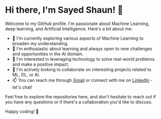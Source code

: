 # Hi there, I'm Sayed Shaun! 👋

Welcome to my GitHub profile. I'm passionate about Machine Learning, deep learning, and Artificial Intelligence. Here's a bit about me:

- 🔭 I'm currently exploring various aspects of Machine Learning to broaden my understanding.
- 🌱 I'm enthusiastic about learning and always open to new challenges and opportunities in the AI domain.
- 👀 I'm interested in leveraging technology to solve real-world problems and make a positive impact.
- 💞️ I'm actively looking to collaborate on interesting projects related to ML, DL, or AI.
- 📫 You can reach me through [Gmail](sayedshaun4@gmail.com) or connect with me on [LinkedIn](www.linkedin.com/in/md-abusayed) - let's chat!

Feel free to explore the repositories here, and don't hesitate to reach out if you have any questions or if there's a collaboration you'd like to discuss.

Happy coding! 🚀
